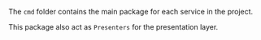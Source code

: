 The `cmd` folder contains the main package for each service in the project.

This package also act as `Presenters` for the presentation layer.